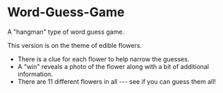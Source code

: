 # Word-Guess-Game
A "hangman" type of word guess game.

This version is on the theme of edible flowers.
- There is a clue for each flower to help narrow the guesses.
- A "win" reveals a photo of the flower along with a bit of additional information.
- There are 11 different flowers in all --- see if you can guess them all!